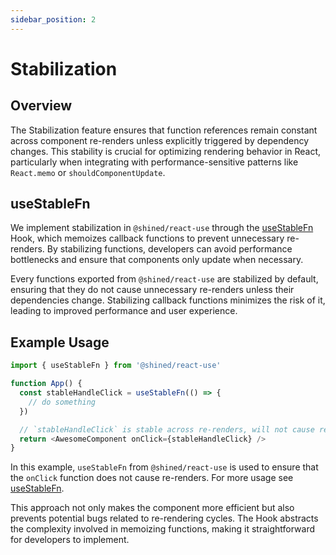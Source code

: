 ```yaml
---
sidebar_position: 2
---
```


# Stabilization

## Overview

The Stabilization feature ensures that function references remain constant across component re-renders unless explicitly triggered by dependency changes. This stability is crucial for optimizing rendering behavior in React, particularly when integrating with performance-sensitive patterns like `React.memo` or `shouldComponentUpdate`.

## useStableFn

We implement stabilization in `@shined/react-use` through the [useStableFn](/reference/use-stable-fn) Hook, which memoizes callback functions to prevent unnecessary re-renders. By stabilizing functions, developers can avoid performance bottlenecks and ensure that components only update when necessary.

Every functions exported from `@shined/react-use` are stabilized by default, ensuring that they do not cause unnecessary re-renders unless their dependencies change. Stabilizing callback functions minimizes the risk of it, leading to improved performance and user experience.

## Example Usage

```javascript
import { useStableFn } from '@shined/react-use'

function App() {
  const stableHandleClick = useStableFn(() => {
    // do something
  })

  // `stableHandleClick` is stable across re-renders, will not cause re-renders unless dependencies change
  return <AwesomeComponent onClick={stableHandleClick} />
}
```

In this example, `useStableFn` from `@shined/react-use` is used to ensure that the `onClick` function does not cause re-renders. For more usage see [useStableFn](/reference/use-stable-fn).

This approach not only makes the component more efficient but also prevents potential bugs related to re-rendering cycles. The Hook abstracts the complexity involved in memoizing functions, making it straightforward for developers to implement.
